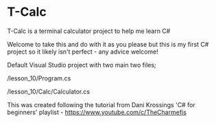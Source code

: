 # T-Calc
T-Calc is a terminal calculator project to help me learn C#

Welcome to take this and do with it as you please but this is my first C# project so it likely isn't perfect - any advice welcome!

Default Visual Studio project with two main two files;

/lesson_10/Program.cs

/lesson_10/Calc/Calculator.cs

This was created following the tutorial from Dani Krossings 'C# for beginners' playlist - 
https://www.youtube.com/c/TheCharmefis
